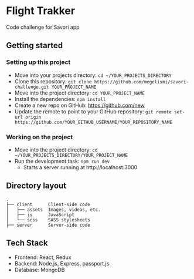 # Flight Trakker

Code challenge for Savori app

## Getting started

### Setting up this project

* Move into your projects directory: `cd ~/YOUR_PROJECTS_DIRECTORY`
* Clone this repository: `git clone https://github.com/megelismi/savori-challenge.git YOUR_PROJECT_NAME`
* Move into the project directory: `cd YOUR_PROJECT_NAME`
* Install the dependencies: `npm install`
* Create a new repo on GitHub: https://github.com/new
* Update the remote to point to your GitHub repository: `git remote set-url origin https://github.com/YOUR_GITHUB_USERNAME/YOUR_REPOSITORY_NAME`

### Working on the project

* Move into the project directory: `cd ~/YOUR_PROJECTS_DIRECTORY/YOUR_PROJECT_NAME`
* Run the development task: `npm run dev`
    * Starts a server running at http://localhost:3000

## Directory layout

```
.
├── client      Client-side code
│   ├── assets  Images, videos, etc.
│   ├── js      JavaScript
│   └── scss    SASS stylesheets
├── server      Server-side code

```
## Tech Stack

* Frontend: React, Redux
* Backend: Node.js, Express, passport.js
* Database: MongoDB




